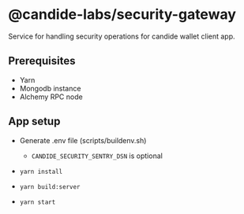# @candide-labs/security-gateway

Service for handling security operations for candide wallet client app.

## Prerequisites

- Yarn
- Mongodb instance
- Alchemy RPC node

## App setup

- Generate .env file (scripts/buildenv.sh)
    - `CANDIDE_SECURITY_SENTRY_DSN` is optional


- `yarn install`
- `yarn build:server`
- `yarn start`